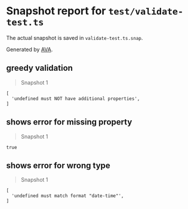 # Snapshot report for `test/validate-test.ts`

The actual snapshot is saved in `validate-test.ts.snap`.

Generated by [AVA](https://ava.li).

## greedy validation

> Snapshot 1

    [
      'undefined must NOT have additional properties',
    ]

## shows error for missing property

> Snapshot 1

    true

## shows error for wrong type

> Snapshot 1

    [
      'undefined must match format "date-time"',
    ]
